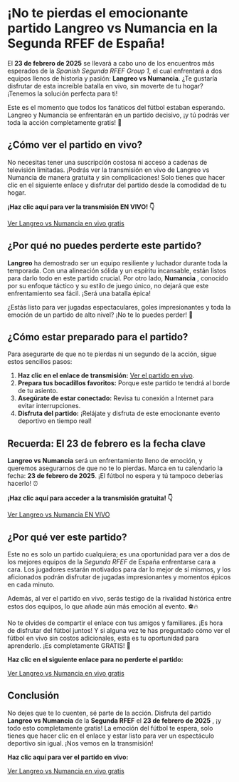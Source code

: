 # ¡No te pierdas el emocionante partido Langreo vs Numancia en la Segunda RFEF de España!

El **23 de febrero de 2025** se llevará a cabo uno de los encuentros más esperados de la _Spanish Segunda RFEF Group 1_, el cual enfrentará a dos equipos llenos de historia y pasión: **Langreo vs Numancia**. ¿Te gustaría disfrutar de esta increíble batalla en vivo, sin moverte de tu hogar? ¡Tenemos la solución perfecta para ti!

Este es el momento que todos los fanáticos del fútbol estaban esperando. Langreo y Numancia se enfrentarán en un partido decisivo, ¡y tú podrás ver toda la acción completamente gratis! 🎉

## ¿Cómo ver el partido en vivo?

No necesitas tener una suscripción costosa ni acceso a cadenas de televisión limitadas. ¡Podrás ver la transmisión en vivo de Langreo vs Numancia de manera gratuita y sin complicaciones! Solo tienes que hacer clic en el siguiente enlace y disfrutar del partido desde la comodidad de tu hogar.

**¡Haz clic aquí para ver la transmisión EN VIVO! 👇**

[Ver Langreo vs Numancia en vivo gratis](https://tinyurl.com/livestreamfreeo?st=Langreo+vs+Numancia&si=gh)

## ¿Por qué no puedes perderte este partido?

**Langreo** ha demostrado ser un equipo resiliente y luchador durante toda la temporada. Con una alineación sólida y un espíritu incansable, están listos para darlo todo en este partido crucial. Por otro lado, **Numancia** , conocido por su enfoque táctico y su estilo de juego único, no dejará que este enfrentamiento sea fácil. ¡Será una batalla épica!

¿Estás listo para ver jugadas espectaculares, goles impresionantes y toda la emoción de un partido de alto nivel? ¡No te lo puedes perder! 🎯

## ¿Cómo estar preparado para el partido?

Para asegurarte de que no te pierdas ni un segundo de la acción, sigue estos sencillos pasos:

1. **Haz clic en el enlace de transmisión:** [Ver el partido en vivo](https://tinyurl.com/livestreamfreeo?st=Langreo+vs+Numancia&si=gh).
2. **Prepara tus bocadillos favoritos:** Porque este partido te tendrá al borde de tu asiento.
3. **Asegúrate de estar conectado:** Revisa tu conexión a Internet para evitar interrupciones.
4. **Disfruta del partido:** ¡Relájate y disfruta de este emocionante evento deportivo en tiempo real!

## Recuerda: El 23 de febrero es la fecha clave

**Langreo vs Numancia** será un enfrentamiento lleno de emoción, y queremos asegurarnos de que no te lo pierdas. Marca en tu calendario la fecha: **23 de febrero de 2025**. ¡El fútbol no espera y tú tampoco deberías hacerlo! ⏰

**¡Haz clic aquí para acceder a la transmisión gratuita! 👇**

[Ver Langreo vs Numancia EN VIVO](https://tinyurl.com/livestreamfreeo?st=Langreo+vs+Numancia&si=gh)

## ¿Por qué ver este partido?

Este no es solo un partido cualquiera; es una oportunidad para ver a dos de los mejores equipos de la _Segunda RFEF_ de España enfrentarse cara a cara. Los jugadores estarán motivados para dar lo mejor de sí mismos, y los aficionados podrán disfrutar de jugadas impresionantes y momentos épicos en cada minuto.

Además, al ver el partido en vivo, serás testigo de la rivalidad histórica entre estos dos equipos, lo que añade aún más emoción al evento. ⚽🔥

No te olvides de compartir el enlace con tus amigos y familiares. ¡Es hora de disfrutar del fútbol juntos! Y si alguna vez te has preguntado cómo ver el fútbol en vivo sin costos adicionales, esta es tu oportunidad para aprenderlo. ¡Es completamente GRATIS! 🎉

**Haz clic en el siguiente enlace para no perderte el partido:**

[Ver Langreo vs Numancia en vivo gratis](https://tinyurl.com/livestreamfreeo?st=Langreo+vs+Numancia&si=gh)

## Conclusión

No dejes que te lo cuenten, sé parte de la acción. Disfruta del partido **Langreo vs Numancia** de la **Segunda RFEF** el **23 de febrero de 2025** , ¡y todo esto completamente gratis! La emoción del fútbol te espera, solo tienes que hacer clic en el enlace y estar listo para ver un espectáculo deportivo sin igual. ¡Nos vemos en la transmisión!

**Haz clic aquí para ver el partido en vivo:**

[Ver Langreo vs Numancia en vivo gratis](https://tinyurl.com/livestreamfreeo?st=Langreo+vs+Numancia&si=gh)
